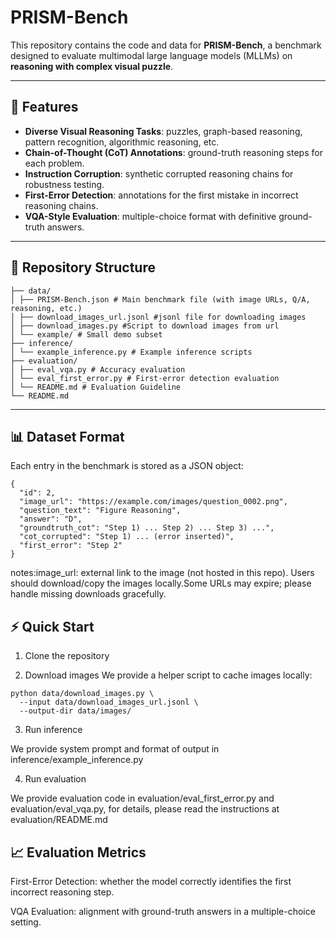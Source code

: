 # PRISM-Bench

This repository contains the code and data for **PRISM-Bench**, a benchmark designed to evaluate multimodal large language models (MLLMs) on **reasoning with complex visual puzzle**.

---

## 🚀 Features

- **Diverse Visual Reasoning Tasks**: puzzles, graph-based reasoning, pattern recognition, algorithmic reasoning, etc.  
- **Chain-of-Thought (CoT) Annotations**: ground-truth reasoning steps for each problem.
- **Instruction Corruption**: synthetic corrupted reasoning chains for robustness testing.  
- **First-Error Detection**: annotations for the first mistake in incorrect reasoning chains.   
- **VQA-Style Evaluation**: multiple-choice format with definitive ground-truth answers.  

---

## 📂 Repository Structure

```
├── data/
│ ├── PRISM-Bench.json # Main benchmark file (with image URLs, Q/A, reasoning, etc.)
│ ├── download_images_url.jsonl #jsonl file for downloading images
│ ├── download_images.py #Script to download images from url
│ └── example/ # Small demo subset
├── inference/
│ └── example_inference.py # Example inference scripts
├── evaluation/
│ ├── eval_vqa.py # Accuracy evaluation
│ └── eval_first_error.py # First-error detection evaluation
│ └── README.md # Evaluation Guideline
└── README.md
```

---

## 📊 Dataset Format

Each entry in the benchmark is stored as a JSON object:

```
{
  "id": 2,
  "image_url": "https://example.com/images/question_0002.png",
  "question_text": "Figure Reasoning",
  "answer": "D",
  "groundtruth_cot": "Step 1) ... Step 2) ... Step 3) ...",
  "cot_corrupted": "Step 1) ... (error inserted)",
  "first_error": "Step 2"
}
```

notes:image_url: external link to the image (not hosted in this repo). Users should download/copy the images locally.Some URLs may expire; please handle missing downloads gracefully.




## ⚡ Quick Start
1. Clone the repository
   
2. Download images
We provide a helper script to cache images locally:
```
python data/download_images.py \
  --input data/download_images_url.jsonl \
  --output-dir data/images/
```

3. Run inference
   
We provide system prompt and format of output in inference/example_inference.py

4. Run evaluation
   
We provide evaluation code in evaluation/eval_first_error.py and evaluation/eval_vqa.py,
for details, please read the instructions at evaluation/README.md

## 📈 Evaluation Metrics

First-Error Detection: whether the model correctly identifies the first incorrect reasoning step.

VQA Evaluation: alignment with ground-truth answers in a multiple-choice setting.
